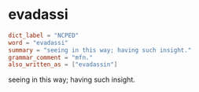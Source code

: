 # evadassi

``` toml
dict_label = "NCPED"
word = "evadassi"
summary = "seeing in this way; having such insight."
grammar_comment = "mfn."
also_written_as = ["evadassin"]
```

seeing in this way; having such insight.

